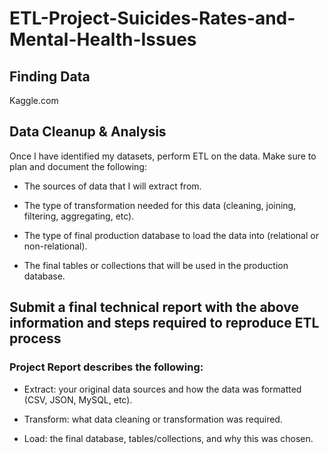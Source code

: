# ETL-Project-Suicides-Rates-and-Mental-Health-Issues
## Finding Data

Kaggle.com

## Data Cleanup & Analysis
Once I have identified my datasets, perform ETL on the data. Make sure to plan and document the following:

* The sources of data that I will extract from.

* The type of transformation needed for this data (cleaning, joining, filtering, aggregating, etc).

* The type of final production database to load the data into (relational or non-relational).

* The final tables or collections that will be used in the production database.

## Submit a final technical report with the above information and steps required to reproduce ETL process

### Project Report describes the following:

* Extract: your original data sources and how the data was formatted (CSV, JSON, MySQL, etc).

* Transform: what data cleaning or transformation was required.

* Load: the final database, tables/collections, and why this was chosen.
